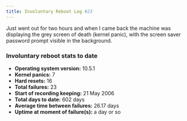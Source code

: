 ```yaml
---
title: Involuntary Reboot Log #23
---
```


Just went out for two hours and when I came back the machine was displaying the grey screen of death (kernel panic), with the screen saver password prompt visible in the background.


### Involuntary reboot stats to date

-   **Operating system version:** 10.5.1
-   **Kernel panics:** 7
-   **Hard resets:** 16
-   **Total failures:** 23
-   **Start of recording keeping:** 21 May 2006
-   **Total days to date:** 602 days
-   **Average time between failures:** 26.17 days
-   **Uptime at moment of failure(s):** a day or so
